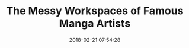 ---
date: 2018-02-21 07:54:28
link:
  source: pocket
  source_url: https://getpocket.com
  text: The Messy Workspaces of Famous Manga Artists
  url: https://kotaku.com/the-messy-workspaces-of-famous-manga-artists-1763478307
slug: the-messy-workspaces-of-famous-manga-artists
source: pocket
title: The Messy Workspaces of Famous Manga Artists
---